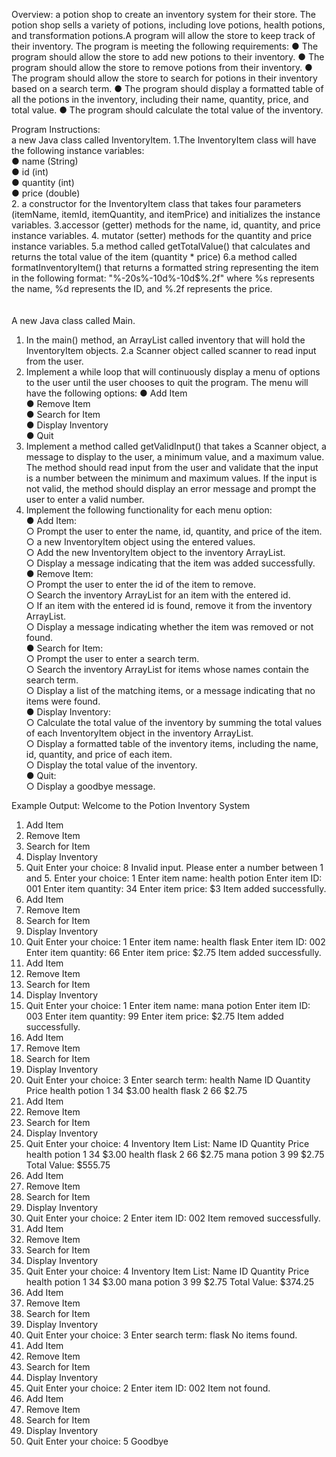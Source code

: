 
Overview:
 a potion shop to create an inventory system for their store. The potion
shop sells a variety of potions, including love potions, health potions, and transformation
potions.A program  will allow the store to keep track of their inventory.
The program is meeting the following requirements:
● The program should allow the store to add new potions to their inventory.
● The program should allow the store to remove potions from their inventory.
● The program should allow the store to search for potions in their inventory based on a
search term.
● The program should display a formatted table of all the potions in the inventory, including
their name, quantity, price, and total value.
● The program should calculate the total value of the inventory.

Program Instructions:<br>
a new Java class called InventoryItem.
1.The InventoryItem class will have the following instance variables:<br>
● name (String)<br>
● id (int)<br>
● quantity (int)<br>
● price (double)<br>
2. a constructor for the InventoryItem class that takes four parameters (itemName,
itemId, itemQuantity, and itemPrice) and initializes the instance variables.
3.accessor (getter) methods for the name, id, quantity, and price instance
variables.
4.  mutator (setter) methods for the quantity and price instance variables.
5.a method called getTotalValue() that calculates and returns the total value of the
item (quantity * price)
6.a method called formatInventoryItem() that returns a formatted string
representing the item in the following format: "%-20s%-10d%-10d$%.2f" where %s
represents the name, %d represents the ID, and %.2f represents the price.<br>
<br>
<br>
A new Java class called Main.
1. In the main() method,  an ArrayList called inventory that will hold the InventoryItem
objects.
2.a Scanner object called scanner to read input from the user.
3. Implement a while loop that will continuously display a menu of options to the user until
the user chooses to quit the program. The menu will have the following options:
● Add Item<br>
● Remove Item<br>
● Search for Item<br>
● Display Inventory<br>
● Quit<br>
4. Implement a method called getValidInput() that takes a Scanner object, a message to
display to the user, a minimum value, and a maximum value. The method should read
input from the user and validate that the input is a number between the minimum and
maximum values. If the input is not valid, the method should display an error message
and prompt the user to enter a valid number.<br>
5. Implement the following functionality for each menu option:<br>
● Add Item:<br>
○ Prompt the user to enter the name, id, quantity, and price of the item.<br>
○ a new InventoryItem object using the entered values.<br>
○ Add the new InventoryItem object to the inventory ArrayList.<br>
○ Display a message indicating that the item was added successfully.<br>
● Remove Item:<br>
○ Prompt the user to enter the id of the item to remove.<br>
○ Search the inventory ArrayList for an item with the entered id.<br>
○ If an item with the entered id is found, remove it from the inventory ArrayList.<br>
○ Display a message indicating whether the item was removed or not found.<br>
● Search for Item:<br>
○ Prompt the user to enter a search term.<br>
○ Search the inventory ArrayList for items whose names contain the search term.<br>
○ Display a list of the matching items, or a message indicating that no items were
found.<br>
● Display Inventory:<br>
○ Calculate the total value of the inventory by summing the total values of each
InventoryItem object in the inventory ArrayList.<br>
○ Display a formatted table of the inventory items, including the name, id, quantity,
and price of each item.<br>
○ Display the total value of the inventory.<br>
● Quit:<br>
○ Display a goodbye message.<br>

Example Output:
Welcome to the Potion Inventory System
1. Add Item
2. Remove Item
3. Search for Item
4. Display Inventory
5. Quit
Enter your choice: 8
Invalid input. Please enter a number between 1 and 5.
Enter your choice: 1
Enter item name: health potion
Enter item ID: 001
Enter item quantity: 34
Enter item price: $3
Item added successfully.
1. Add Item
2. Remove Item
3. Search for Item
4. Display Inventory
5. Quit
Enter your choice: 1
Enter item name: health flask
Enter item ID: 002
Enter item quantity: 66
Enter item price: $2.75
Item added successfully.
1. Add Item
2. Remove Item
3. Search for Item
4. Display Inventory
5. Quit
Enter your choice: 1
Enter item name: mana potion
Enter item ID: 003
Enter item quantity: 99
Enter item price: $2.75
Item added successfully.
1. Add Item
2. Remove Item
3. Search for Item
4. Display Inventory
5. Quit
Enter your choice: 3
Enter search term: health
Name ID Quantity Price
health potion 1 34 $3.00
health flask 2 66 $2.75
1. Add Item
2. Remove Item
3. Search for Item
4. Display Inventory
5. Quit
Enter your choice: 4
Inventory Item List:
Name ID Quantity Price
health potion 1 34 $3.00
health flask 2 66 $2.75
mana potion 3 99 $2.75
Total Value: $555.75
1. Add Item
2. Remove Item
3. Search for Item
4. Display Inventory
5. Quit
Enter your choice: 2
Enter item ID: 002
Item removed successfully.
1. Add Item
2. Remove Item
3. Search for Item
4. Display Inventory
5. Quit
Enter your choice: 4
Inventory Item List:
Name ID Quantity Price
health potion 1 34 $3.00
mana potion 3 99 $2.75
Total Value: $374.25
1. Add Item
2. Remove Item
3. Search for Item
4. Display Inventory
5. Quit
Enter your choice: 3
Enter search term: flask
No items found.
1. Add Item
2. Remove Item
3. Search for Item
4. Display Inventory
5. Quit
Enter your choice: 2
Enter item ID: 002
Item not found.
1. Add Item
2. Remove Item
3. Search for Item
4. Display Inventory
5. Quit
Enter your choice: 5
Goodbye

